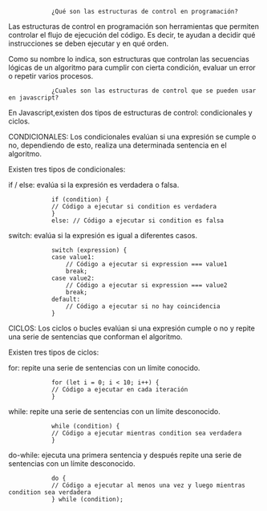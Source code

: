                 ¿Qué son las estructuras de control en programación?

Las estructuras de control en programación son herramientas que permiten controlar el flujo de ejecución del código. Es decir, te ayudan a decidir qué instrucciones se deben ejecutar y en qué orden. 

Como su nombre lo indica, son estructuras que controlan las secuencias lógicas de un algoritmo para cumplir con cierta condición, evaluar un error o repetir varios procesos.

                ¿Cuales son las estructuras de control que se pueden usar en javascript?

En Javascript,existen dos tipos de estructuras de control: condicionales y ciclos.

CONDICIONALES:
Los condicionales evalúan si una expresión se cumple o no, dependiendo de esto, realiza una determinada sentencia en el algoritmo.

Existen tres tipos de condicionales:

if / else: evalúa si la expresión es verdadera o falsa.

                if (condition) {
                // Código a ejecutar si condition es verdadera
                }
                else: // Código a ejecutar si condition es falsa

switch: evalúa si la expresión es igual a diferentes casos.

                switch (expression) {
                case value1:
                    // Código a ejecutar si expression === value1
                    break;
                case value2:
                    // Código a ejecutar si expression === value2
                    break;
                default:
                    // Código a ejecutar si no hay coincidencia
                }

CICLOS:
Los ciclos o bucles evalúan si una expresión cumple o no y repite una serie de sentencias que conforman el algoritmo.

Existen tres tipos de ciclos:

for: repite una serie de sentencias con un límite conocido.

                for (let i = 0; i < 10; i++) {
                // Código a ejecutar en cada iteración
                }

while: repite una serie de sentencias con un límite desconocido.

                while (condition) {
                // Código a ejecutar mientras condition sea verdadera
                }

do-while: ejecuta una primera sentencia y después repite una serie de sentencias con un límite desconocido.

                do {
                // Código a ejecutar al menos una vez y luego mientras condition sea verdadera
                } while (condition);